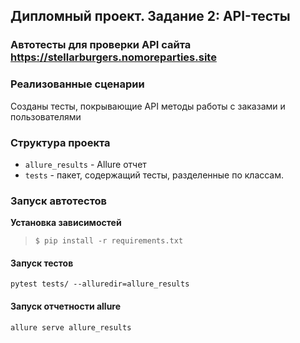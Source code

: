 ## Дипломный проект. Задание 2: API-тесты

### Автотесты для проверки API сайта https://stellarburgers.nomoreparties.site

### Реализованные сценарии

Созданы тесты, покрывающие API методы работы с заказами и пользователями 

### Структура проекта

- `allure_results` - Allure отчет
- `tests` - пакет, содержащий тесты, разделенные по классам.

### Запуск автотестов

**Установка зависимостей**

> `$ pip install -r requirements.txt`

#### Запуск тестов
`pytest tests/ --alluredir=allure_results`
#### Запуск отчетности allure
`allure serve allure_results`
